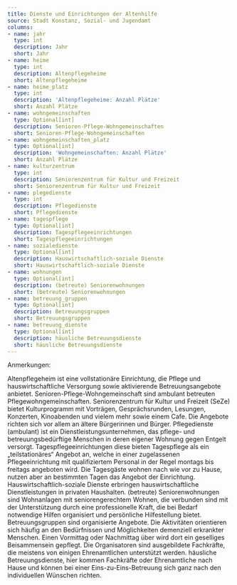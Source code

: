 ```yaml
---
title: Dienste und Einrichtungen der Altenhilfe
source: Stadt Konstanz, Sozial- und Jugendamt
columns:
- name: jahr
  type: int
  description: Jahr 
  short: Jahr
- name: heime
  type: int
  description: Altenpflegeheime
  short: Altenpflegeheime
- name: heime_platz
  type: int
  description: 'Altenpflegeheime: Anzahl Plätze'
  short: Anzahl Plätze
- name: wohngemeinschaften
  type: Optional[int]
  description: Senioren-Pflege-Wohngemeinschaften
  short: Senioren-Pflege-Wohngemeinschaften
- name: wohngemeinschaften_platz
  type: Optional[int]
  description: 'Wohngemeinschaften: Anzahl Plätze'
  short: Anzahl Plätze
- name: kulturzentrum
  type: int
  description: Seniorenzentrum für Kultur und Freizeit
  short: Seniorenzentrum für Kultur und Freizeit
- name: plegedienste
  type: int
  description: Pflegedienste
  short: Pflegedienste
- name: tagespflege
  type: Optional[int]
  description: Tagespflegeeinrichtungen
  short: Tagespflegeeinrichtungen
- name: sozialedienste
  type: Optional[int]
  description: Hauswirtschaftlich-soziale Dienste
  short: Hauswirtschaftlich-soziale Dienste
- name: wohnungen
  type: Optional[int]
  description: (betreute) Seniorenwohnungen
  short: (betreute) Seniorenwohnungen
- name: betreuung_gruppen
  type: Optional[int]
  description: Betreuungsgruppen
  short: Betreuungsgruppen
- name: betreuung_dienste
  type: Optional[int]
  description: häusliche Betreuungsdienste
  short: häusliche Betreuungsdienste
---
```

Anmerkungen:

Altenpflegeheim ist eine vollstationäre Einrichtung, die Pflege und hauswirtschaftliche Versorgung sowie aktivierende Betreuungsangebote anbietet. 
Senioren-Pflege-Wohngemeinschaft sind ambulant betreuten Pflegewohngemeinschaften.
Seniorenzentrum für Kultur und Freizeit (SeZe) bietet Kulturprogramm mit Vorträgen, Gesprächsrunden, Lesungen, Konzerten, Kinoabenden und vielem mehr sowie einem Cafe. Die Angebote richten sich vor allem an ältere Bürgerinnen und Bürger. 
Pflegedienste (ambulant) ist ein Dienstleistungsunternehmen, das pflege- und betreuungsbedürftige Menschen in deren eigener Wohnung gegen Entgelt versorgt.
Tagespflegeeinrichtungen diese bieten Tagespflege als ein „teilstationäres“ Angebot an, welche in einer zugelassenen Pflegeeinrichtung mit qualifiziertem Personal in der Regel montags bis freitags angeboten wird. Die Tagesgäste wohnen nach wie vor zu Hause, nutzen aber an bestimmten Tagen das Angebot der Einrichtung.
Hauswirtschaftlich-soziale Dienste erbringen hauswirtschaftliche Dienstleistungen in privaten Haushalten.
(betreute) Seniorenwohnungen sind Wohnanlagen mit seniorengerechtem Wohnen, die verbunden sind mit der Unterstützung durch eine professionelle Kraft, die bei Bedarf notwendige Hilfen organisiert und persönliche Hilfestellung bietet. 
Betreuungsgruppen sind organisierte Angebote. Die Aktivitäten orientieren sich häufig an den Bedürfnissen und Möglichkeiten demenziell erkrankter Menschen. Einen Vormittag oder Nachmittag über wird dort ein geselliges Beisammensein gepflegt. Die Organisatoren sind ausgebildete Fachkräfte, die meistens von einigen Ehrenamtlichen unterstützt werden.
häusliche Betreuungsdienste, hier kommen Fachkräfte oder Ehrenamtliche nach Hause und können bei einer Eins-zu-Eins-Betreuung sich ganz nach den individuellen Wünschen richten.

